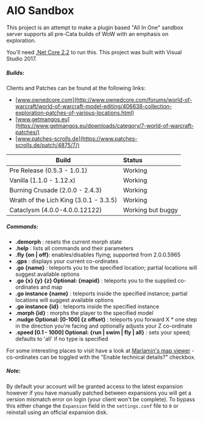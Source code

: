 # AIO Sandbox

This project is an attempt to make a plugin based "All In One" sandbox server supports all pre-Cata builds of WoW with an emphasis on exploration.

You'll need [.Net Core 2.2](https://dotnet.microsoft.com/download/dotnet-core/2.2) to run this. This project was built with Visual Studio 2017.

##### Builds: #####
Clients and Patches can be found at the following links:
- [www.ownedcore.com](http://www.ownedcore.com/forums/world-of-warcraft/world-of-warcraft-model-editing/406638-collection-exploration-patches-of-various-locations.html)
- [www.getmangos.eu](https://www.getmangos.eu/downloads/category/7-world-of-warcraft-patches/)
- [www.patches-scrolls.de](https://www.patches-scrolls.de/patch/4875/7/)


| Build                                  | Status            |
| -------------------------------------- | :---------------- |
| Pre Release (0.5.3 - 1.0.1)            | Working           |
| Vanilla (1.1.0 - 1.12.x)               | Working           |
| Burning Crusade (2.0.0 - 2.4.3)        | Working           |
| Wrath of the Lich King (3.0.1 - 3.3.5) | Working           |
| Cataclysm (4.0.0-4.0.0.12122)          | Working but buggy |

##### Commands: #####
* **.demorph** : resets the current morph state
* **.help** : lists all commands and their parameters
* **.fly {on | off}**: enables/disables flying; supported from 2.0.0.5965
* **.gps** : displays your current co-ordinates
* **.go {name}** : teleports you to the specified location; partial locations will suggest available options
* **.go {x} {y} {z} Optional: {mapid}** : teleports you to the supplied co-ordinates and map
* **.go instance {name}** : teleports inside the specified instance; partial locations will suggest available options
* **.go instance {id}** : teleports inside the specified instance
* **.morph {id}** : morphs the player to the specified model
* **.nudge Optional: [0-100] {z offset}** : teleports you forward X * one step in the direction you're facing and optionally adjusts your Z co-ordinate
* **.speed [0.1 - 1000] Optional: {run | swim | fly | all}** : sets your speed; defaults to 'all' if no type is specified

For some interesting places to visit have a look at [Marlamin's map viewer](https://newmaps.marlam.in) - co-ordinates can be toggled with the "Enable technical details?" checkbox.

##### Note: ######
By default your account will be granted access to the latest expansion however if you have manually patched between expansions you will get a version mismatch error on login (your client won't be complete). To bypass this either change the `Expansion` field in the `settings.conf` file to `0` or reinstall using an official expansion disk.